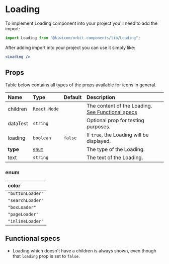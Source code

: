 # Loading
To implement Loading component into your project you'll need to add the import:
```jsx
import Loading from "@kiwicom/orbit-components/lib/Loading";
```
After adding import into your project you can use it simply like:
```jsx
<Loading />
```
## Props
Table below contains all types of the props available for icons in general.

| Name          | Type            | Default         | Description                      |
| :------------ | :-------------- | :-------------- | :------------------------------- |
| children      | `React.Node`    |                 | The content of the Loading. [See Functional specs](#functional-specs)
| dataTest      | `string`        |                 | Optional prop for testing purposes.
| loading       | `boolean`       | `false`         | If `true`, the Loading will be displayed.
| **type**      | [`enum`](#enum) |                 | The type of the Loading.
| text          | `string`        |                 | The text of the Loading.

### enum

| color            |
| :--------------- |
| `"buttonLoader"` |
| `"searchLoader"` |
| `"boxLoader"`    |
| `"pageLoader"`   |
| `"inlineLoader"` |

## Functional specs
* Loading which doesn't have a children is always shown, even though that `loading` prop is set to `false`.

